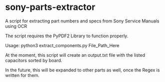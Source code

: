 # sony-parts-extractor
A script for extracting part numbers and specs from Sony Service Manuals using OCR

The script requires the PyPDF2 Library to function properly.

Usage:
python3 extract_components.py File_Path_Here

At the moment, this script will create an output.txt file with the listed capacitors sorted by board.

In the future, this will be expanded to other parts as well, once the Regex is written for them.

